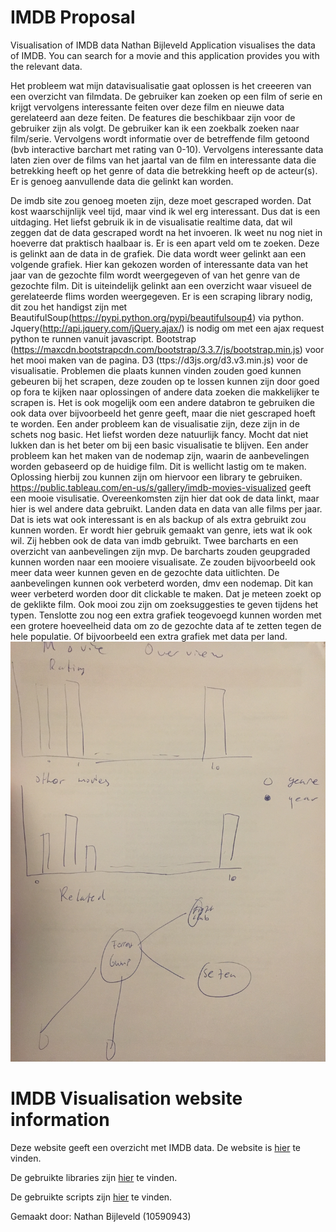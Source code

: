 # IMDB Proposal
Visualisation of IMDB data
Nathan Bijleveld
Application visualises the data of IMDB. You can search for a movie and this application provides you with the relevant data.

Het probleem wat mijn datavisualisatie gaat oplossen is het creeeren van een overzicht van filmdata. De gebruiker kan zoeken op een film of serie en krijgt vervolgens interessante feiten over deze film en nieuwe data gerelateerd aan deze feiten.
De features die beschikbaar zijn voor de gebruiker zijn als volgt. De gebruiker kan ik een zoekbalk zoeken naar film/serie. Vervolgens wordt informatie over de betreffende film getoond (bvb interactive barchart met rating van 0-10). Vervolgens interessante data laten zien over de films van het jaartal van de film en interessante data die betrekking heeft op het genre of data die betrekking heeft op de acteur(s). Er is genoeg aanvullende data die gelinkt kan worden.
 
De imdb site zou genoeg moeten zijn, deze moet gescraped worden. Dat kost waarschijnlijk veel tijd, maar vind ik wel erg interessant. Dus dat is een uitdaging. Het liefst gebruik ik in de visualisatie realtime data, dat wil zeggen dat de data gescraped wordt na het invoeren. Ik weet nu nog niet in hoeverre dat praktisch haalbaar is.
Er is een apart veld om te zoeken. Deze is gelinkt aan de data in de grafiek. Die data wordt weer gelinkt aan een volgende grafiek. Hier kan gekozen worden of interessante data van het jaar van de gezochte film wordt weergegeven of van het genre van de gezochte film. Dit is uiteindelijk gelinkt aan een overzicht waar visueel de gerelateerde flims worden weergegeven.
Er is een scraping library nodig, dit zou het handigst zijn met BeautifulSoup(https://pypi.python.org/pypi/beautifulsoup4) via python. Jquery(http://api.jquery.com/jQuery.ajax/) is nodig om met een ajax request python te runnen vanuit javascript. Bootstrap (https://maxcdn.bootstrapcdn.com/bootstrap/3.3.7/js/bootstrap.min.js) voor het mooi maken van de pagina. D3 (ttps://d3js.org/d3.v3.min.js) voor de visualisatie.
Problemen die plaats kunnen vinden zouden goed kunnen gebeuren bij het scrapen, deze zouden op te lossen kunnen zijn door goed op fora te kijken naar oplossingen of andere data zoeken die makkelijker te scrapen is. Het is ook mogelijk oom een andere databron te gebruiken die ook data over bijvoorbeeld het genre geeft, maar die niet gescraped hoeft te worden.
Een ander probleem kan de visualisatie zijn, deze zijn in de schets nog basic. Het liefst worden deze natuurlijk fancy. Mocht dat niet lukken dan is het beter om bij een basic visualisatie te blijven. Een ander probleem kan het maken van de nodemap zijn, waarin de aanbevelingen worden gebaseerd op de huidige film. Dit is wellicht lastig om te maken. Oplossing hierbij zou kunnen zijn om hiervoor een library te gebruiken.
https://public.tableau.com/en-us/s/gallery/imdb-movies-visualized geeft een mooie visulisatie. Overeenkomsten zijn hier dat ook de data linkt, maar hier is wel andere data gebruikt. Landen data en data van alle films per jaar. Dat is iets wat ook interessant is en als backup of als extra gebruikt zou kunnen worden. Er wordt hier gebruik gemaakt van genre, iets wat ik ook wil. Zij hebben ook de data van imdb gebruikt.
Twee barcharts en een overzicht van aanbevelingen zijn mvp. De barcharts zouden geupgraded kunnen worden naar een mooiere visualisate. Ze zouden bijvoorbeeld ook meer data weer kunnen geven en de gezochte data uitlichten. De aanbevelingen kunnen ook verbeterd worden, dmv een nodemap. Dit kan weer verbeterd worden door dit clickable te maken. Dat je meteen zoekt op de geklikte film. Ook mooi zou zijn om zoeksuggesties te geven tijdens het typen. Tenslotte zou nog een extra grafiek teogevoegd kunnen worden met een grotere hoeveelheid data om zo de gezochte data af te zetten tegen de hele populatie. Of bijvoorbeeld een extra grafiek met data per land.
![](/doc/sketch.JPG)

# IMDB Visualisation website information
Deze website geeft een overzicht met IMDB data. De website is [hier](https://nathanbijleveld.github.io/IMDB/) te vinden.

De gebruikte libraries zijn [hier](/libraries/) te vinden.

De gebruikte scripts zijn [hier](/scripts) te vinden.

Gemaakt door: Nathan Bijleveld (10590943)
